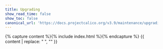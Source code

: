 ```yaml
---
title: Upgrading
show_read_time: false
show_toc: false
canonical_url: 'https://docs.projectcalico.org/v3.9/maintenance/upgrading/index'
---
```


{% capture content %}{% include index.html %}{% endcapture %}
{{ content | replace: "    ", "" }}